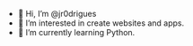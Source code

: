 - 👋 Hi, I’m @jr0drigues
- 👀 I’m interested in create websites and apps.
- 🌱 I’m currently learning Python.

<!---
jr0drigues/jr0drigues is a ✨ special ✨ repository because its `README.md` (this file) appears on your GitHub profile.
You can click the Preview link to take a look at your changes.
--->
